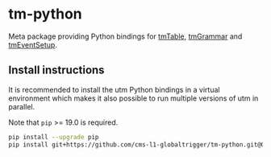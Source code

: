 # tm-python

Meta package providing Python bindings for
[tmTable](https://github.com/cms-l1-globaltrigger/tm-table),
[tmGrammar](https://github.com/cms-l1-globaltrigger/tm-grammar) and
[tmEventSetup](https://github.com/cms-l1-globaltrigger/tm-eventsetup).

## Install instructions

It is recommended to install the utm Python bindings in a virtual environment
which makes it also possible to run multiple versions of utm in parallel.

Note that `pip` >= 19.0 is required.

```bash
pip install --upgrade pip
pip install git+https://github.com/cms-l1-globaltrigger/tm-python.git@0.8.1
```
